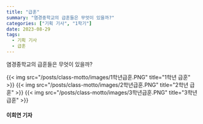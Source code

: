 ```yaml
---
title: "급훈"
summary: "염경중학교의 급훈들은 무엇이 있을까?"
categories: ["기획 기사", "1학기"]
date: 2023-08-29
tags:
  - 기획 기사
  - 급훈
---
```


염경중학교의 급훈들은 무엇이 있을까?

{{< img src="/posts/class-motto/images/1학년급훈.PNG" title="1학년 급훈" >}}
{{< img src="/posts/class-motto/images/2학년급훈.PNG" title="2학년 급훈" >}}
{{< img src="/posts/class-motto/images/3학년급훈.PNG" title="3학년 급훈" >}}

#### 이희연 기자
